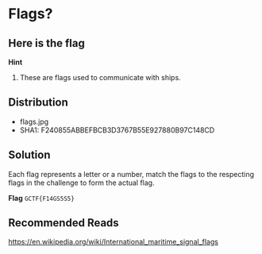 # Flags?
## Here is the flag
**Hint**
1. These are flags used to communicate with ships.
## Distribution
- flags.jpg
- SHA1: F240855ABBEFBCB3D3767B55E927880B97C148CD
## Solution
Each flag represents a letter or a number, match the flags to the respecting flags in the challenge
to form the actual flag.

**Flag**
`GCTF{F14GS5S5}`
## Recommended Reads
https://en.wikipedia.org/wiki/International_maritime_signal_flags
